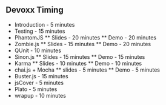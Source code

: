 ## Devoxx Timing

* Introduction - 5 minutes
* Testing - 15 minutes
* PhantomJS
** Slides - 20 minutes
** Demo - 20 minutes
* Zombie.js
** Slides - 15 minutes
** Demo - 20 minutes
* QUnit - 10 minutes
* Sinon.js
** Slides - 15 minutes
** Demo - 15 minutes
* Karma
** Slides - 10 minutes
** Demo - 10 minutes
* chai.js + Mocha
** slides - 5 minutes
** Demo - 5 minutes
* Buster.js - 15 minutes 
* jsCover - 5 minutes
* Plato - 5 minutes
* wrapup - 10 minutes